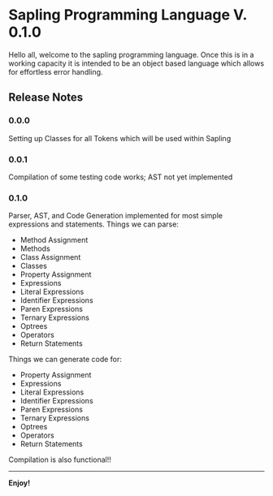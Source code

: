 # Sapling Programming Language V. 0.1.0

Hello all, welcome to the sapling programming language. Once this is in a working capacity it is intended to be an object based language which allows for effortless error handling.

## Release Notes

### 0.0.0

Setting up Classes for all Tokens which will be used within Sapling

### 0.0.1

Compilation of some testing code works; AST not yet implemented

### 0.1.0

Parser, AST, and Code Generation implemented for most simple expressions and statements.
Things we can parse:
- Method Assignment
- Methods
- Class Assignment
- Classes
- Property Assignment
- Expressions
- Literal Expressions
- Identifier Expressions
- Paren Expressions
- Ternary Expressions
- Optrees
- Operators
- Return Statements

Things we can generate code for:
- Property Assignment
- Expressions
- Literal Expressions
- Identifier Expressions
- Paren Expressions
- Ternary Expressions
- Optrees
- Operators
- Return Statements

Compilation is also functional!!

---

**Enjoy!**
